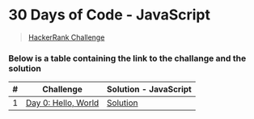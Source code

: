# 30 Days of Code - JavaScript

> [HackerRank Challenge](https://www.hackerrank.com/domains/tutorials/30-days-of-code "HackRank")

### Below is a table containing the link to the challange and the solution

| #   | Challenge                                                                           | Solution - JavaScript                                                    |
| --- | ----------------------------------------------------------------------------------- | ------------------------------------------------------------------------ |
| 1   | [Day 0: Hello, World](https://www.hackerrank.com/challenges/30-hello-world/problem) | [Solution](https://www.hackerrank.com/challenges/30-hello-world/problem) |
